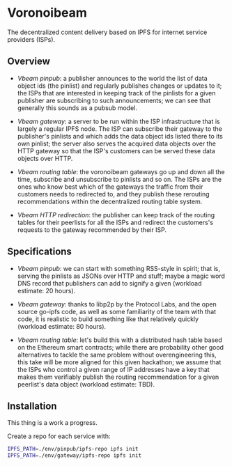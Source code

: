 # Voronoibeam

The decentralized content delivery based on IPFS for internet service providers (ISPs).

## Overview

- *Vbeam pinpub*: a publisher announces to the world the list of data object ids (the pinlist) and regularly publishes changes or updates to it; the ISPs that are interested in keeping track of the pinlists for a given publisher are subscribing to such announcements; we can see that generally this sounds as a pubsub model.

- *Vbeam gateway*: a server to be run within the ISP infrastructure  that is largely a regular IPFS node. The ISP can subscribe their gateway to the publisher's pinlists and which adds the data object ids listed there to its own pinlist; the server also serves the acquired data objects over the HTTP gateway so that the ISP's customers can be served these data objects over HTTP.

- *Vbeam routing table*: the voronoibeam gateways go up and down all the time, subscribe and unsubscribe to pinlists and so on.  The ISPs are the ones who know best which of the gateways the traffic from their customers needs to redirected to, and they publish these rerouting recommendations within the decentralized routing table system.

- *Vbeam HTTP redirection*: the publisher can keep track of the routing tables for their peerlists for all the ISPs and redirect the customers's requests to the gateway recommended by their ISP.

## Specifications

- *Vbeam pinpub*: we can start with something RSS-style in spirit; that is, serving the pinlists as JSONs over HTTP and stuff; maybe a magic word DNS record that publishers can add to signify a given (workload estimate: 20 hours).

- *Vbeam gateway*:  thanks to libp2p by the Protocol Labs, and the open source go-ipfs code, as well as some familiarity of the team with that code, it is realistic to build something like that relatively quickly (workload estimate: 80 hours).

- *Vbeam routing table*: let's build this with a distributed hash table based on the Ethereum smart contracts; while there are probability other good alternatives to tackle the same problem without overengineering this, this take will be more aligned for this given hackathon;  we assume that the ISPs who control a given range of IP addresses have a key that makes them verifiably publish the routing recommendation for a given peerlist's data object  (workload estimate: TBD).


## Installation

This thing is a work a progress.

Create a repo for each service with: 

```bash
IPFS_PATH=./env/pinpub/ipfs-repo ipfs init 
IPFS_PATH=./env/gateway/ipfs-repo ipfs init 
```